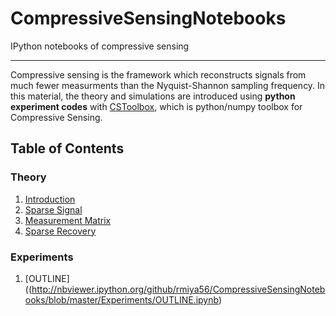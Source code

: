 # CompressiveSensingNotebooks
IPython notebooks of compressive sensing

-------
Compressive sensing is the framework which reconstructs signals from much fewer measurments than the Nyquist-Shannon sampling frequency. In this material, the theory and simulations are introduced using **python experiment codes** with [CSToolbox](https://github.com/rmiya56/CSToolbox), which is python/numpy toolbox for Compressive Sensing.


## Table of Contents

### Theory
1. [Introduction](http://nbviewer.ipython.org/github/rmiya56/CompressiveSensingNotebooks/blob/master/Introduction.ipynb)
1. [Sparse Signal](http://nbviewer.ipython.org/github/rmiya56/CompressiveSensingNotebooks/blob/master/Sparse_and_Compressible_Signal.ipynb)
1. [Measurement Matrix](http://nbviewer.ipython.org/github/rmiya56/CompressiveSensingNotebooks/blob/master/Measurement_Matrix.ipynb)
1. [Sparse Recovery](http://nbviewer.ipython.org/github/rmiya56/CompressiveSensingNotebooks/blob/master/Sparse_Recovery.ipynb)

### Experiments

1. [OUTLINE]((http://nbviewer.ipython.org/github/rmiya56/CompressiveSensingNotebooks/blob/master/Experiments/OUTLINE.ipynb)

